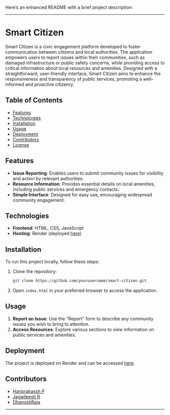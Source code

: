 Here’s an enhanced README with a brief project description:

---

# Smart Citizen

Smart Citizen is a civic engagement platform developed to foster communication between citizens and local authorities. The application empowers users to report issues within their communities, such as damaged infrastructure or public safety concerns, while providing access to critical information about local resources and amenities. Designed with a straightforward, user-friendly interface, Smart Citizen aims to enhance the responsiveness and transparency of public services, promoting a well-informed and proactive citizenry.

## Table of Contents
- [Features](#features)
- [Technologies](#technologies)
- [Installation](#installation)
- [Usage](#usage)
- [Deployment](#deployment)
- [Contributors](#contributors)
- [License](#license)

## Features
- **Issue Reporting**: Enables users to submit community issues for visibility and action by relevant authorities.
- **Resource Information**: Provides essential details on local amenities, including public services and emergency contacts.
- **Simple Interface**: Designed for easy use, encouraging widespread community engagement.

## Technologies
- **Frontend**: HTML, CSS, JavaScript
- **Hosting**: Render (deployed [here](https://cbt-g03p.onrender.com/))

## Installation

To run this project locally, follow these steps:

1. Clone the repository:
   ```bash
   git clone https://github.com/yourusername/smart-citizen.git
   ```
2. Open `index.html` in your preferred browser to access the application.

## Usage

1. **Report an Issue**: Use the "Report" form to describe any community issues you wish to bring to attention.
2. **Access Resources**: Explore various sections to view information on public services and amenities.

## Deployment

The project is deployed on Render and can be accessed [here](https://cbt-g03p.onrender.com/).

## Contributors
- [Hariprakassh P](https://github.com/hariprakassh)
- [Jagadeesh R](https://github.com/Jagadesh-R)
- [DhanushRaja](https://github.com/hariprakassh)


---
